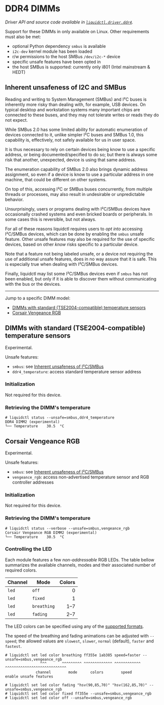# DDR4 DIMMs
_Driver API and source code available in [`liquidctl.driver.ddr4`](../liquidctl/driver/ddr4.py)._

Support for these DIMMs in only available on Linux.  Other requirements must
also be met:

- optional Python dependency `smbus` is available
- `i2c-dev` kernel module has been loaded
- r/w permissions to the host SMBus `/dev/i2c-*` device
- specific unsafe features have been opted in
- the host SMBus is supported: currently only i801 (Intel mainstream & HEDT)

## Inherent unsafeness of I2C and SMBus
[Inherent unsafeness of I²C/SMBus]: #inherent-unsafeness-of-i2c-and-smbus

Reading and writing to System Management (SMBus) and I²C buses is inherently
more risky than dealing with, for example, USB devices.  On typical desktop and
workstation systems many important chips are connected to these buses, and they
may not tolerate writes or reads they do not expect.

While SMBus 2.0 has some limited ability for automatic enumeration of devices
connected to it, unlike simpler I²C buses and SMBus 1.0, this capability is,
effectively, not safely available for us in user space.

It is thus necessary to rely on certain devices being know to use a specific
address, or being documented/specified to do so; but there is always some risk
that another, unexpected, device is using that same address.

The enumeration capability of SMBus 2.0 also brings dynamic address assignment,
so even if a device is know to use a particular address in one machine, that
could be different on other systems.

On top of this, accessing I²C or SMBus buses concurrently, from multiple
threads or processes, may also result in undesirable or unpredictable behavior.

Unsurprisingly, users or programs dealing with I²C/SMBus devices have
occasionally crashed systems and even bricked boards or peripherals.  In some
cases this is reversible, but not always.

For all of these reasons liquidctl requires users to *opt into* accessing
I²C/SMBus devices, which can be done by enabling the `smbus` unsafe feature.
Other unsafe features may also be required for the use of specific devices,
based on other *know* risks specific to a particular device.

Note that a feature not being labeled unsafe, or a device not requiring the use
of additional unsafe features, does in no way assure that it is safe.  This is
especially true when dealing with I²C/SMBus devices.

Finally, liquidctl may list some I²C/SMBus devices even if `smbus` has not been
enabled, but only if it is able to discover them without communicating with the
bus or the devices.

---

Jump to a specific DIMM model:

- [DIMMs with standard (TSE2004-compatible) temperature sensors][ddr4_temperature]
- [Corsair Vengeance RGB][vengeance_rgb]


## DIMMs with standard (TSE2004-compatible) temperature sensors
[ddr4_temperature]: #generic-support-for-standard-spd-eeprom-with-temperature-sensor

Experimental.

Unsafe features:

- `smbus`: see [Inherent unsafeness of I²C/SMBus]
- `ddr4_temperature`: access standard temperature sensor address

### Initialization

Not required for this device.

### Retrieving the DIMM's temperature

```
# liquidctl status --unsafe=smbus,ddr4_temperature
DDR4 DIMM2 (experimental)
└── Temperature    30.5  °C
```


## Corsair Vengeance RGB
[vengeance_rgb]: #corsair-vengeance-rgb

Experimental.

Unsafe features:

- `smbus`: see [Inherent unsafeness of I²C/SMBus]
- `vengeance_rgb`: access non-advertised temperature sensor and RGB controller
  addresses

### Initialization

Not required for this device.

### Retrieving the DIMM's temperature

```
# liquidctl status --verbose --unsafe=smbus,vengeance_rgb
Corsair Vengeance RGB DIMM2 (experimental)
└── Temperature    30.5  °C
```

### Controlling the LED

Each module features a few *non-addressable* RGB LEDs.  The table bellow
summarizes the available channels, modes and their associated number of
required colors.

| Channel    | Mode        | Colors |
| ---------- | ----------- | -----: |
| `led`      | `off`       |      0 |
| `led`      | `fixed`     |      1 |
| `led`      | `breathing` |    1–7 |
| `led`      | `fading`    |    2–7 |

The LED colors can be specified using any of the
[supported formats](../README.md#supported-color-specification-formats).

The speed of the breathing and fading animations can be adjusted with
`--speed`; the allowed values are `slowest`, `slower`, `normal` (default),
`faster` and `fastest`.

```
# liquidctl set led color breathing ff355e 1ab385 speed=faster --unsafe=smbus,vengeance_rgb
                ^^^       ^^^^^^^^^ ^^^^^^^^^^^^^ ^^^^^^^^^^^^ ^^^^^^^^^^^^^^^^^^^^^^^^^^^^
              channel        mode      colors        speed        enable unsafe features

# liquidctl set led color fading "hsv(90,85,70)" "hsv(162,85,70)" --unsafe=smbus,vengeance_rgb
# liquidctl set led color fixed ff355e --unsafe=smbus,vengeance_rgb
# liquidctl set led color off --unsafe=smbus,vengeance_rgb
```
